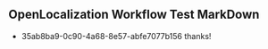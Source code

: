 ## OpenLocalization Workflow Test MarkDown
* 35ab8ba9-0c90-4a68-8e57-abfe7077b156 thanks!

<!--HONumber=Sep16_HO1-->


